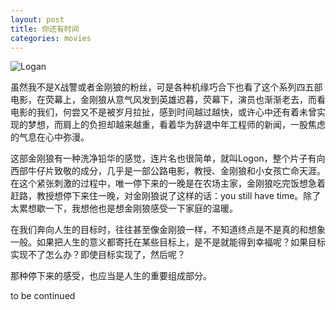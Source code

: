 ```yaml
---
layout: post
title: 你还有时间
categories: movies
---
```


![Logan](https://img3.doubanio.com/view/movie_poster_cover/lpst/public/p2431980130.jpg)

虽然我不是X战警或者金刚狼的粉丝，可是各种机缘巧合下也看了这个系列四五部电影，在荧幕上，金刚狼从意气风发到英雄迟暮，荧幕下，演员也渐渐老去，而看电影的我们，何尝又不是被岁月拉扯，感到时间越过越快，或许心中还有着未曾实现的梦想，而肩上的负担却越来越重，看着华为辞退中年工程师的新闻，一股焦虑的气息在心中弥漫。

这部金刚狼有一种洗净铅华的感觉，连片名也很简单，就叫Logon，整个片子有向西部牛仔片致敬的成分，几乎是一部公路电影，教授、金刚狼和小女孩亡命天涯。在这个紧张刺激的过程中，唯一停下来的一晚是在农场主家，金刚狼吃完饭想急着赶路，教授想停下来住一晚，对金刚狼说了这样的话：you still have time。除了太累想歇一下，我想他也是想金刚狼感受一下家庭的温暖。

在我们奔向人生的目标时，往往甚至像金刚狼一样，不知道终点是不是真的和想象一般。如果把人生的意义都寄托在某些目标上，是不是就能得到幸福呢？如果目标实现不了怎么办？即使目标实现了，然后呢？

那种停下来的感受，也应当是人生的重要组成部分。

to be continued